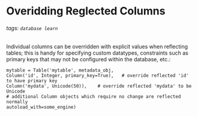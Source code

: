# Overidding Reglected Columns
###### tags: `database learn`

Individual columns can be overridden with explicit values when reflecting tables; this is handy for specifying custom datatypes, constraints such as primary keys that may not be configured within the database, etc.:
```python=
mytable = Table('mytable', metadata_obj,
Column('id', Integer, primary_key=True),   # override reflected 'id' to have primary key
Column('mydata', Unicode(50)),    # override reflected 'mydata' to be Unicode
# additional Column objects which require no change are reflected normally
autoload_with=some_engine)
```